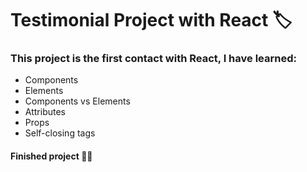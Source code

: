 # Testimonial Project with React 🏷
### This project is the first contact with React, I have learned:
- Components
- Elements
- Components vs Elements
- Attributes
- Props
- Self-closing tags
#### Finished project 💯🎊
